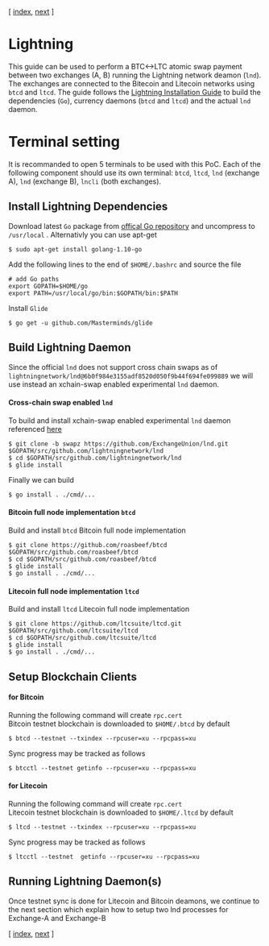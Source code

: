 [ [index](/README.md), [next](/LIGHTNING-01-peers.md) ]

# Lightning
This guide can be used to perform a BTC<->LTC atomic swap payment between two exchanges (A, B) running the Lightning network deamon (`lnd`). The exchanges are connected to the Bitecoin and Litecoin networks using `btcd` and `ltcd`. The guide follows the [Lightning Installation Guide](https://github.com/lightningnetwork/lnd/blob/master/docs/INSTALL.md) to build the dependencies (`Go`), currency daemons (`btcd` and `ltcd`) and the actual `lnd` daemon.   

# Terminal setting
It is recommanded to open 5 terminals to be used with this PoC. Each of the following component should use its own terminal: `btcd`, `ltcd`, `lnd` (exchange A), `lnd` (exchange B), `lncli` (both exchanges). 

## Install Lightning Dependencies
Download latest `Go` package from [offical Go repository](https://golang.org/dl/) and uncompress to `/usr/local` .
Alternativly you can use apt-get
```shell
$ sudo apt-get install golang-1.10-go
```

Add the following lines to the end of `$HOME/.bashrc` and source the file 
```shell
# add Go paths
export GOPATH=$HOME/go
export PATH=/usr/local/go/bin:$GOPATH/bin:$PATH
```

Install `Glide`
```shell
$ go get -u github.com/Masterminds/glide
```

## Build Lightning Daemon

Since the official `lnd` does not support cross chain swaps as of `lightningnetwork/lnd@6b0f984e3155adf8520d050f9b44f694fe099889` we will use instead an xchain-swap enabled experimental `lnd` daemon. 

#### Cross-chain swap enabled `lnd`
To build and install xchain-swap enabled experimental `lnd` daemon referenced [here](https://blog.lightning.engineering/announcement/2017/11/16/ln-swap.html)
```shell
$ git clone -b swapz https://github.com/ExchangeUnion/lnd.git $GOPATH/src/github.com/lightningnetwork/lnd
$ cd $GOPATH/src/github.com/lightningnetwork/lnd
$ glide install
```
Finally we can build
```shell
$ go install . ./cmd/...
```

#### Bitcoin full node implementation `btcd`
Build and install `btcd` Bitcoin full node implementation
```shell
$ git clone https://github.com/roasbeef/btcd $GOPATH/src/github.com/roasbeef/btcd
$ cd $GOPATH/src/github.com/roasbeef/btcd
$ glide install
$ go install . ./cmd/...
```

#### Litecoin full node implementation `ltcd`
Build and install `ltcd` Litecoin full node implementation
```shell
$ git clone https://github.com/ltcsuite/ltcd.git $GOPATH/src/github.com/ltcsuite/ltcd
$ cd $GOPATH/src/github.com/ltcsuite/ltcd
$ glide install
$ go install . ./cmd/...
```

## Setup Blockchain Clients

#### for Bitcoin
Running the following command will create `rpc.cert`  
Bitcoin testnet blockchain is downloaded to `$HOME/.btcd` by default
```shell
$ btcd --testnet --txindex --rpcuser=xu --rpcpass=xu
```

Sync progress may be tracked as follows
```shell
$ btcctl --testnet getinfo --rpcuser=xu --rpcpass=xu
```

#### for Litecoin
Running the following command will create `rpc.cert`  
Litecoin testnet blockchain is downloaded to `$HOME/.ltcd` by default
```shell
$ ltcd --testnet --txindex --rpcuser=xu --rpcpass=xu
```

Sync progress may be tracked as follows
```shell
$ ltcctl --testnet  getinfo --rpcuser=xu --rpcpass=xu
```

## Running Lightning Daemon(s)
Once testnet sync is done for Litecoin and Bitcoin deamons, we continue to the next section which explain how to setup two lnd processes for Exchange-A and Exchange-B

[ [index](/README.md), [next](/LIGHTNING-01-peers.md) ]
